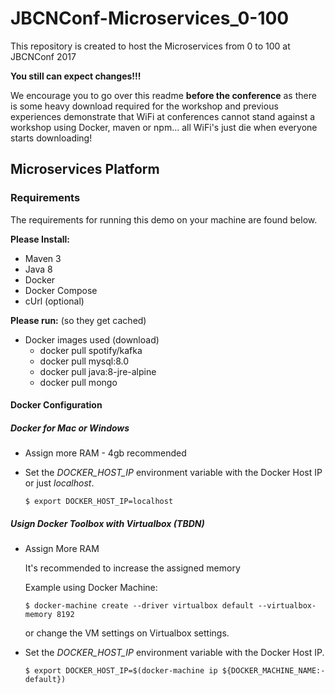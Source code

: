 # JBCNConf-Microservices_0-100
This repository is created to host the Microservices from 0 to 100 at JBCNConf 2017

**You still can expect changes!!!**

We encourage you to go over this readme **before the conference** as there is some heavy download required for the workshop and previous experiences demonstrate that WiFi at conferences cannot stand against a workshop using Docker, maven or npm... all WiFi's just die when everyone starts downloading!

## Microservices Platform

### Requirements

The requirements for running this demo on your machine are found below.

**Please Install:**

* Maven 3
* Java 8
* Docker
* Docker Compose
* cUrl (optional)

**Please run:** (so they get cached)

* Docker images used (download)
  * docker pull spotify/kafka
  * docker pull mysql:8.0
  * docker pull java:8-jre-alpine
  * docker pull mongo

#### Docker Configuration 

##### Docker for Mac or Windows 
  
* Assign more RAM - 4gb recommended
* Set the *DOCKER_HOST_IP* environment variable with the Docker Host IP or just *localhost*.

  ```
  $ export DOCKER_HOST_IP=localhost
  ```

##### Usign Docker Toolbox with Virtualbox  (TBDN)

- Assign More RAM 

  It's recommended to increase the assigned memory

  Example using Docker Machine: 

  ```
  $ docker-machine create --driver virtualbox default --virtualbox-memory 8192
  ```

  or change the VM settings on Virtualbox settings. 

- Set the *DOCKER_HOST_IP* environment variable with the Docker Host IP.

  ```
  $ export DOCKER_HOST_IP=$(docker-machine ip ${DOCKER_MACHINE_NAME:-default})
  ```
